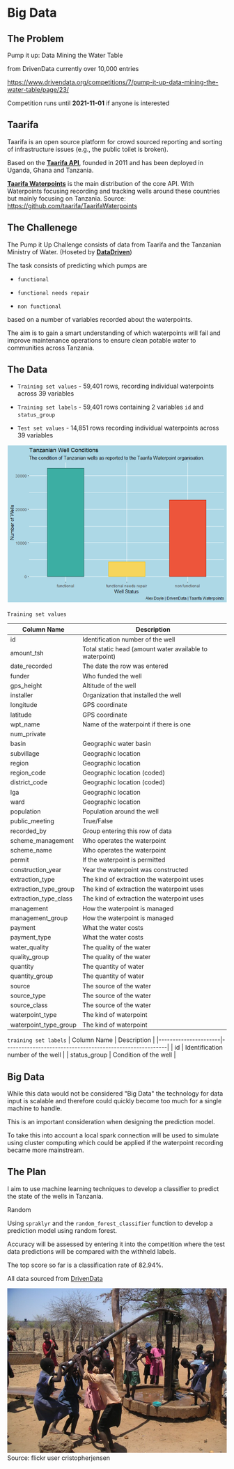 # Big Data

## The Problem

Pump it up: Data Mining the Water Table 

from DrivenData currently over 10,000 entries

https://www.drivendata.org/competitions/7/pump-it-up-data-mining-the-water-table/page/23/

Competition runs until **2021-11-01** if anyone is interested



## Taarifa 

Taarifa is an open source platform for crowd sourced reporting and sorting of infrastructure issues (e.g., the public toilet is broken). 

Based on the [**Taarifa API**,](https://github.com/taarifa/TaarifaAPI) founded in 2011 and has been deployed in Uganda, Ghana and Tanzania. 

[**Taarifa Waterpoints**](https://github.com/taarifa/TaarifaWaterpoints) is the main distribution of the core API. With Waterpoints focusing recording and tracking wells around these countries but mainly focusing on Tanzania. 
Source: https://github.com/taarifa/TaarifaWaterpoints

## The Challenege

The Pump it Up Challenge consists of data from Taarifa and the Tanzanian Ministry of Water. (Hoseted by [**DataDriven**](https://www.drivendata.org/competitions/7/pump-it-up-data-mining-the-water-table/page/23/))

The task consists of predicting which pumps are

- `functional`

- `functional needs repair`

- `non functional`

based on a number of variables recorded about the waterpoints.

The aim is to gain a smart understanding of which waterpoints will fail and improve maintenance operations to ensure clean potable water to communities across Tanzania. 


## The Data
* `Training set values` - 59,401 rows, recording individual waterpoints across 39 variables

* `Training set labels` - 59,401 rows containing 2 variables `id` and `status_group`

* `Test set values` - 14,851 rows recording individual waterpoints across 39 variables

![Training Data Wells](./Graphics/wells.png)

`Training set values`

| Column Name          | Description                                              |
|----------------------|----------------------------------------------------------|
|id                    | Identification number of the well                        |
|amount_tsh            | Total static head (amount water available to waterpoint) | 
|date_recorded         | The date the row was entered                             |
|funder                | Who funded the well                                      |
|gps_height            | Altitude of the well                                     |
|installer             | Organization that installed the well                     |
|longitude             | GPS coordinate                                           | 
|latitude              | GPS coordinate                                           |
|wpt_name              | Name of the waterpoint if there is one                   |    
|num_private           |                                                          |
|basin                 | Geographic water basin                                   |
|subvillage            | Geographic location                                      |
|region                | Geographic location                                      |
|region_code           | Geographic location (coded)                              |
|district_code         | Geographic location (coded)                              |
|lga                   | Geographic location                                      |
|ward                  | Geographic location                                      |
|population            | Population around the well                               |
|public_meeting        | True/False                                               |
|recorded_by           | Group entering this row of data                          |
|scheme_management     | Who operates the waterpoint                              | 
|scheme_name           | Who operates the waterpoint                              |
|permit                | If the waterpoint is permitted                           |
|construction_year     | Year the waterpoint was constructed                      |
|extraction_type       | The kind of extraction the waterpoint uses               |
|extraction_type_group | The kind of extraction the waterpoint uses               |
|extraction_type_class | The kind of extraction the waterpoint uses               |
|management            | How the waterpoint is managed                            |
|management_group      | How the waterpoint is managed                            |
|payment               | What the water costs                                     |
|payment_type          | What the water costs                                     |
|water_quality         | The quality of the water                                 |
|quality_group         | The quality of the water                                 |
|quantity              | The quantity of water                                    |
|quantity_group        | The quantity of water                                    |
|source                | The source of the water                                  |
|source_type           | The source of the water                                  |
|source_class          | The source of the water                                  |
|waterpoint_type       | The kind of waterpoint                                   |
|waterpoint_type_group | The kind of waterpoint                                   |

`training set labels`
| Column Name          | Description                                              |
|----------------------|----------------------------------------------------------|
| id                   | Identification number of the well                        |
| status_group         | Condition of the well                                    | 

## Big Data 

While this data would not be considered "Big Data" the technology for data input is scalable and therefore could quickly become too much for a single machine to handle. 

This is an important consideration when designing the prediction model. 

To take this into account a local spark connection will be used to simulate using cluster computing which could be applied if the waterpoint recording became more mainstream. 



## The Plan

I aim to use machine learning techniques to develop a classifier to predict the state of the wells in Tanzania.

Random 

Using `spraklyr` and the `random_forest_classifier` function to develop a prediction model using random forest.  

Accuracy will be assessed by entering it into the competition where the test data predictions will be compared with the withheld labels. 

The top score so far is a classification rate of 82.94%.


All data sourced from [DrivenData](https://www.drivendata.org/competitions/7/pump-it-up-data-mining-the-water-table/)

![Source: flickr user cristopherjensen](./Graphics/img.jpg)
Source: flickr user cristopherjensen

